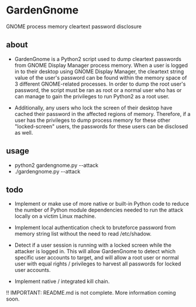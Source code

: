 # GardenGnome

GNOME process memory cleartext password disclosure

## about
  * GardenGnome is a Python2 script used to dump cleartext passwords from GNOME Display Manager process memory.
    When a user is logged in to their desktop using GNOME Display Manager, the cleartext string value of the user's
    password can be found within the memory space of 3 different GNOME-related processes. In order to dump the root
    user's password, the script must be ran as root or a normal user who has or can manage to gain the privileges to run Python2 as a root user.

  * Additionally, any users who lock the screen of their desktop have cached their password in the affected regions of memory. Therefore,
    if a user has the privileges to dump process memory for these other "locked-screen" users, the passwords for these users can be
    disclosed as well.

## usage
  * python2 gardengnome.py --attack
  * ./gardengnome.py --attack

## todo
  * Implement or make use of more native or built-in Python code to reduce the number of Python module dependencies
    needed to run the attack locally on a victim Linux machine.

  * Implement local authentication check to bruteforce password from memory string list without the need
    to read /etc/shadow.

  * Detect if a user session is running with a locked screen while the attacker is logged in.
    This will allow GardenGnome to detect which specific user accounts to target, and will
    allow a root user or normal user with equal rights / privileges to harvest all passwords
    for locked user accounts.

  * Implement native / integrated kill chain.

!! IMPORTANT: README.md is not complete. More information coming soon.
